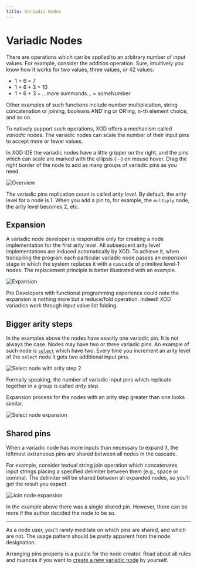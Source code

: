 ```yaml
---
title: Variadic Nodes
---
```


# Variadic Nodes

There are operations which can be applied to an arbitrary number of input
values. For example, consider the addition operation. Sure, intuitively you know
how it works for two values, three values, or 42 values:

- 1 + 6 = 7
- 1 + 6 + 3 = 10
- 1 + 6 + 3 + …more summands… = someNumber

Other examples of such functions include number multiplication, string
concatenation or joining, booleans AND’ing or OR’ing, n-th element choice, and
so on.

To natively support such operations, XOD offers a mechanism called _variadic_
nodes. The variadic nodes can scale the number of their input pins to accept
more or fewer values.

In XOD IDE the variadic nodes have a little gripper on the right, and the pins
which can scale are marked with the ellipsis (⋯) on mouse hover. Drag the right
border of the node to add as many groups of variadic pins as you need.

![Overview](./overview.patch.png)

The variadic pins replication count is called _arity level_. By default, the
arity level for a node is 1. When you add a pin to, for example, the `multiply`
node, the arity level becomes 2, etc.

## Expansion

A variadic node developer is responsible only for creating a node implementation
for the first arity level. All subsequent arity level implementations are
induced automatically by XOD. To achieve it, when transpiling the program each
particular variadic node passes an _expansion_ stage in which the system
replaces it with a cascade of primitive level-1 nodes. The replacement principle
is better illustrated with an example.

![Expansion](./expansion.patch.png)

<div class="ui segment note">
<span class="ui ribbon label">Pro</span>
Developers with functional programming experience could note the expansion is
nothing more but a reduce/fold operation. Indeed! XOD variadics work through
input value list folding.
</div>

## Bigger arity steps

In the examples above the nodes have exactly one variadic pin. It is not always
the case. Nodes may have two or three variadic pins. An example of such node is
[`select`](/libs/xod/core/select/) which have two. Every time you increment an
arity level of the `select` node it gets two additional input pins.

![Select node with arity step 2](./select-a2.patch.png)

Formally speaking, the number of variadic input pins which replicate together in
a group is called _arity step_.

Expansion process for the nodes with an arity step greater than one looks
similar.

![Select node expansion](./select-a2-expansion.patch.png)

## Shared pins

When a variadic node has more inputs than necessary to expand it, the leftmost
extraneous pins are shared between all nodes in the cascade.

For example, consider textual string join operation which concatenates input
strings placing a specified delimiter between them (e.g., space or comma). The
delimiter will be shared between all expanded nodes, so you’ll get the result
you expect.

![Join node expansion](./join-expansion.patch.png)

In the example above there was a single shared pin. However, there can be more
if the author decided the node to be so.

---

As a node user, you’ll rarely meditate on which pins are shared, and which are
not. The usage pattern should be pretty apparent from the node designation.

Arranging pins properly is a puzzle for the node creator. Read about all rules
and nuances if you want to [create a new variadic node](../creating-variadics/)
by yourself.
